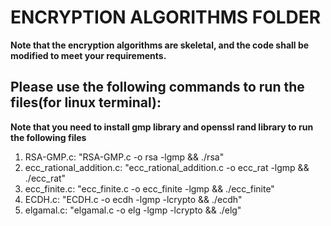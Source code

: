 # ENCRYPTION ALGORITHMS FOLDER
**Note that the encryption algorithms are skeletal, and the code shall be modified to meet your requirements.**
## Please use the following commands to run the files(for linux terminal):
**Note that you need to install gmp library and openssl rand library to run the following files**
1. RSA-GMP.c: "RSA-GMP.c -o rsa -lgmp && ./rsa"
2. ecc_rational_addition.c: "ecc_rational_addition.c -o ecc_rat -lgmp && ./ecc_rat"
3. ecc_finite.c: "ecc_finite.c -o ecc_finite -lgmp && ./ecc_finite"
4. ECDH.c: "ECDH.c -o ecdh -lgmp -lcrypto && ./ecdh"
5. elgamal.c: "elgamal.c -o elg -lgmp -lcrypto && ./elg"
